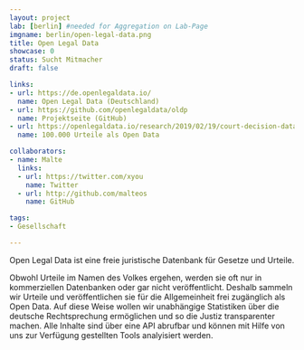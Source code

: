 ```yaml
---
layout: project
lab: [berlin] #needed for Aggregation on Lab-Page
imgname: berlin/open-legal-data.png
title: Open Legal Data
showcase: 0
status: Sucht Mitmacher
draft: false

links:
- url: https://de.openlegaldata.io/
  name: Open Legal Data (Deutschland)
- url: https://github.com/openlegaldata/oldp
  name: Projektseite (GitHub)
- url: https://openlegaldata.io/research/2019/02/19/court-decision-dataset.html
  name: 100.000 Urteile als Open Data

collaborators:
- name: Malte
  links:
  - url: https://twitter.com/xyou
    name: Twitter
  - url: http://github.com/malteos
    name: GitHub

tags:
- Gesellschaft

---
```


Open Legal Data ist eine freie juristische Datenbank für Gesetze und Urteile.

Obwohl Urteile im Namen des Volkes ergehen, werden sie oft nur in kommerziellen Datenbanken oder gar nicht veröffentlicht. Deshalb sammeln wir Urteile und veröffentlichen sie für die Allgemeinheit frei zugänglich als Open Data.
Auf diese Weise wollen wir unabhängige Statistiken über die deutsche Rechtsprechung ermöglichen und so die Justiz transparenter machen. Alle Inhalte sind über eine API abrufbar und können mit Hilfe von uns zur Verfügung gestellten Tools analyisiert werden.
